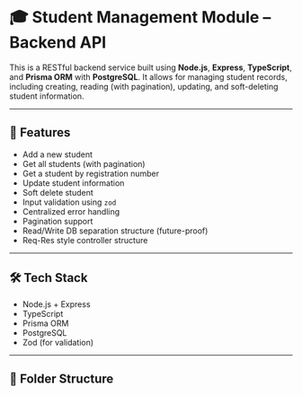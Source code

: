 # 🎓 Student Management Module – Backend API

This is a RESTful backend service built using **Node.js**, **Express**, **TypeScript**, and **Prisma ORM** with **PostgreSQL**. It allows for managing student records, including creating, reading (with pagination), updating, and soft-deleting student information.

---

## 🚀 Features

- Add a new student
- Get all students (with pagination)
- Get a student by registration number
- Update student information
- Soft delete student
- Input validation using `zod`
- Centralized error handling
- Pagination support
- Read/Write DB separation structure (future-proof)
- Req-Res style controller structure

---

## 🛠 Tech Stack

- Node.js + Express
- TypeScript
- Prisma ORM
- PostgreSQL
- Zod (for validation)

---

## 📂 Folder Structure

